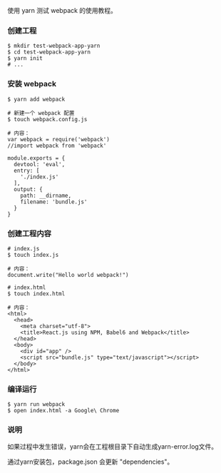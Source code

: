 使用 yarn 测试 webpack 的使用教程。

### 创建工程

```
$ mkdir test-webpack-app-yarn
$ cd test-webpack-app-yarn
$ yarn init
# ...
```

### 安装 webpack

```
$ yarn add webpack

# 新建一个 webpack 配置
$ touch webpack.config.js

# 内容：
var webpack = require('webpack')
//import webpack from 'webpack'

module.exports = {
  devtool: 'eval',
  entry: [
    './index.js'
  ],
  output: {
    path: __dirname,
    filename: 'bundle.js'
  }
}

```
### 创建工程内容

```
# index.js
$ touch index.js

# 内容：
document.write("Hello world webpack!")

```

```
# index.html
$ touch index.html

# 内容：
<html>
  <head>
    <meta charset="utf-8">
    <title>React.js using NPM, Babel6 and Webpack</title>
  </head>
  <body>
    <div id="app" />
    <script src="bundle.js" type="text/javascript"></script>
  </body>
</html>
```

### 编译运行

```
$ yarn run webpack
$ open index.html -a Google\ Chrome
```

### 说明

如果过程中发生错误，yarn会在工程根目录下自动生成yarn-error.log文件。

通过yarn安装包，package.json 会更新 "dependencies"。
